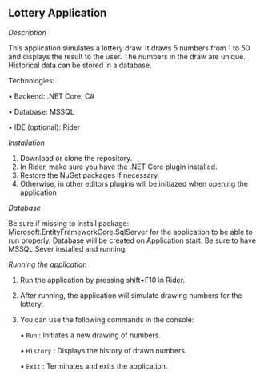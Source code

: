 ## Lottery Application 

*Description*

This application simulates a lottery draw. It draws 5 numbers from 1 to 50 and displays the result to the user. The numbers in the draw are unique. Historical data can be stored in a database.

Technologies:

•	Backend: .NET Core, C#

•	Database: MSSQL

•	IDE (optional): Rider

*Installation*

1.	Download or clone the repository.
2.	In Rider, make sure you have the .NET Core plugin installed.
3.	Restore the NuGet packages if necessary.
4.	Otherwise, in other editors plugins will be initiazed when opening the application

*Database*

Be sure if missing to install package: Microsoft.EntityFrameworkCore.SqlServer for the application to be able to run properly. Database will be created on Application start. Be sure to have MSSQL Sever installed and running. 

*Running the application*

1. Run the application by pressing shift+F10 in Rider. 
2. After running, the application will simulate drawing numbers for the lottery.
3. You can use the following commands in the console:

    • `Run` : Initiates a new drawing of numbers.

    • `History` : Displays the history of drawn numbers.

    • `Exit` : Terminates and exits the application. 
